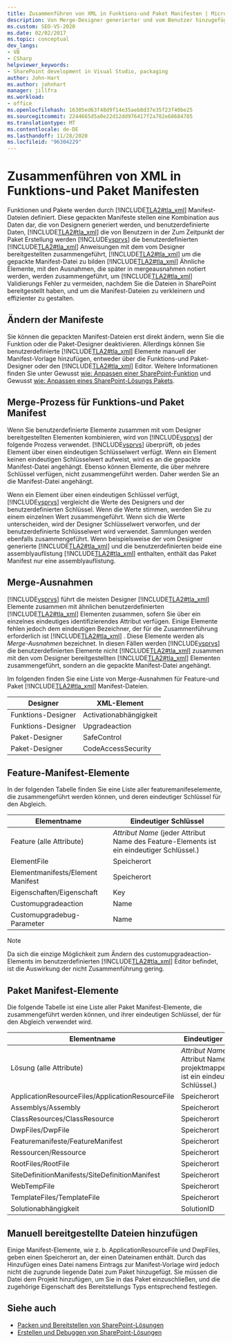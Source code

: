 ```yaml
---
title: Zusammenführen von XML in Funktions-und Paket Manifesten | Microsoft-Dokumentation
description: Von Merge-Designer generierter und vom Benutzer hinzugefügter XML-Code in SharePoint-Funktions-und Paket Manifesten Erlernen Sie Funktions-und Paket Manifest-Elemente und Merge-Ausnahmen.
ms.custom: SEO-VS-2020
ms.date: 02/02/2017
ms.topic: conceptual
dev_langs:
- VB
- CSharp
helpviewer_keywords:
- SharePoint development in Visual Studio, packaging
author: John-Hart
ms.author: johnhart
manager: jillfra
ms.workload:
- office
ms.openlocfilehash: 16305ed63f48d9f14e35aeb8d37e35f23f40be25
ms.sourcegitcommit: 2244665d5a0e22d12dd976417f2a782e68684705
ms.translationtype: MT
ms.contentlocale: de-DE
ms.lasthandoff: 11/28/2020
ms.locfileid: "96304229"
---
```

# <a name="merge-xml-in-feature-and-package-manifests"></a>Zusammenführen von XML in Funktions-und Paket Manifesten
  Funktionen und Pakete werden durch [!INCLUDE[TLA2#tla_xml](../sharepoint/includes/tla2sharptla-xml-md.md)] Manifest-Dateien definiert. Diese gepackten Manifeste stellen eine Kombination aus Daten dar, die von Designern generiert werden, und benutzerdefinierte Daten, [!INCLUDE[TLA2#tla_xml](../sharepoint/includes/tla2sharptla-xml-md.md)] die von Benutzern in der Zum Zeitpunkt der Paket Erstellung werden [!INCLUDE[vsprvs](../sharepoint/includes/vsprvs-md.md)] die benutzerdefinierten [!INCLUDE[TLA2#tla_xml](../sharepoint/includes/tla2sharptla-xml-md.md)] Anweisungen mit dem vom Designer bereitgestellten zusammengeführt, [!INCLUDE[TLA2#tla_xml](../sharepoint/includes/tla2sharptla-xml-md.md)] um die gepackte Manifest-Datei zu bilden [!INCLUDE[TLA2#tla_xml](../sharepoint/includes/tla2sharptla-xml-md.md)] Ähnliche Elemente, mit den Ausnahmen, die später in mergeausnahmen notiert werden, werden zusammengeführt, um [!INCLUDE[TLA2#tla_xml](../sharepoint/includes/tla2sharptla-xml-md.md)] Validierungs Fehler zu vermeiden, nachdem Sie die Dateien in SharePoint bereitgestellt haben, und um die Manifest-Dateien zu verkleinern und effizienter zu gestalten.

## <a name="modify-the-manifests"></a>Ändern der Manifeste
 Sie können die gepackten Manifest-Dateien erst direkt ändern, wenn Sie die Funktion oder die Paket-Designer deaktivieren. Allerdings können Sie benutzerdefinierte [!INCLUDE[TLA2#tla_xml](../sharepoint/includes/tla2sharptla-xml-md.md)] Elemente manuell der Manifest-Vorlage hinzufügen, entweder über die Funktions-und Paket-Designer oder den [!INCLUDE[TLA2#tla_xml](../sharepoint/includes/tla2sharptla-xml-md.md)] Editor. Weitere Informationen finden Sie unter Gewusst [wie: Anpassen einer SharePoint-Funktion](../sharepoint/how-to-customize-a-sharepoint-feature.md) und Gewusst [wie: Anpassen eines SharePoint-Lösungs Pakets](../sharepoint/how-to-customize-a-sharepoint-solution-package.md).

## <a name="feature-and-package-manifest-merge-process"></a>Merge-Prozess für Funktions-und Paket Manifest
 Wenn Sie benutzerdefinierte Elemente zusammen mit vom Designer bereitgestellten Elementen kombinieren, wird von [!INCLUDE[vsprvs](../sharepoint/includes/vsprvs-md.md)] der folgende Prozess verwendet. [!INCLUDE[vsprvs](../sharepoint/includes/vsprvs-md.md)] überprüft, ob jedes Element über einen eindeutigen Schlüsselwert verfügt. Wenn ein Element keinen eindeutigen Schlüsselwert aufweist, wird es an die gepackte Manifest-Datei angehängt. Ebenso können Elemente, die über mehrere Schlüssel verfügen, nicht zusammengeführt werden. Daher werden Sie an die Manifest-Datei angehängt.

 Wenn ein Element über einen eindeutigen Schlüssel verfügt, [!INCLUDE[vsprvs](../sharepoint/includes/vsprvs-md.md)] vergleicht die Werte des Designers und der benutzerdefinierten Schlüssel. Wenn die Werte stimmen, werden Sie zu einem einzelnen Wert zusammengeführt. Wenn sich die Werte unterscheiden, wird der Designer Schlüsselwert verworfen, und der benutzerdefinierte Schlüsselwert wird verwendet. Sammlungen werden ebenfalls zusammengeführt. Wenn beispielsweise der vom Designer generierte [!INCLUDE[TLA2#tla_xml](../sharepoint/includes/tla2sharptla-xml-md.md)] und die benutzerdefinierten beide eine assemblyauflistung [!INCLUDE[TLA2#tla_xml](../sharepoint/includes/tla2sharptla-xml-md.md)] enthalten, enthält das Paket Manifest nur eine assemblyauflistung.

## <a name="merge-exceptions"></a>Merge-Ausnahmen
 [!INCLUDE[vsprvs](../sharepoint/includes/vsprvs-md.md)] führt die meisten Designer [!INCLUDE[TLA2#tla_xml](../sharepoint/includes/tla2sharptla-xml-md.md)] Elemente zusammen mit ähnlichen benutzerdefinierten [!INCLUDE[TLA2#tla_xml](../sharepoint/includes/tla2sharptla-xml-md.md)] Elementen zusammen, sofern Sie über ein einzelnes eindeutiges identifizierendes Attribut verfügen. Einige Elemente fehlen jedoch dem eindeutigen Bezeichner, der für die Zusammenführung erforderlich ist [!INCLUDE[TLA2#tla_xml](../sharepoint/includes/tla2sharptla-xml-md.md)] . Diese Elemente werden als *Merge-Ausnahmen* bezeichnet. In diesen Fällen werden [!INCLUDE[vsprvs](../sharepoint/includes/vsprvs-md.md)] die benutzerdefinierten Elemente nicht [!INCLUDE[TLA2#tla_xml](../sharepoint/includes/tla2sharptla-xml-md.md)] zusammen mit den vom Designer bereitgestellten [!INCLUDE[TLA2#tla_xml](../sharepoint/includes/tla2sharptla-xml-md.md)] Elementen zusammengeführt, sondern an die gepackte Manifest-Datei angehängt.

 Im folgenden finden Sie eine Liste von Merge-Ausnahmen für Feature-und Paket [!INCLUDE[TLA2#tla_xml](../sharepoint/includes/tla2sharptla-xml-md.md)] Manifest-Dateien.

|Designer|XML-Element|
|--------------|-----------------|
|Funktions-Designer|Activationabhängigkeit|
|Funktions-Designer|Upgradeaction|
|Paket-Designer|SafeControl|
|Paket-Designer|CodeAccessSecurity|

## <a name="feature-manifest-elements"></a>Feature-Manifest-Elemente
 In der folgenden Tabelle finden Sie eine Liste aller featuremanifeselemente, die zusammengeführt werden können, und deren eindeutiger Schlüssel für den Abgleich.

|Elementname|Eindeutiger Schlüssel|
|------------------|----------------|
|Feature (alle Attribute)|*Attribut Name* (jeder Attribut Name des Feature-Elements ist ein eindeutiger Schlüssel.)|
|ElementFile|Speicherort|
|Elementmanifests/Element Manifest|Speicherort|
|Eigenschaften/Eigenschaft|Key|
|Customupgradeaction|Name|
|Customupgradebug-Parameter|Name|

> [!NOTE]
> Da sich die einzige Möglichkeit zum Ändern des customupgradeaction-Elements im benutzerdefinierten [!INCLUDE[TLA2#tla_xml](../sharepoint/includes/tla2sharptla-xml-md.md)] Editor befindet, ist die Auswirkung der nicht Zusammenführung gering.

## <a name="package-manifest-elements"></a>Paket Manifest-Elemente
 Die folgende Tabelle ist eine Liste aller Paket Manifest-Elemente, die zusammengeführt werden können, und ihrer eindeutigen Schlüssel, der für den Abgleich verwendet wird.

|Elementname|Eindeutiger Schlüssel|
|------------------|----------------|
|Lösung (alle Attribute)|*Attribut Name* (jeder Attribut Name des projektmappenelements ist ein eindeutiger Schlüssel.)|
|ApplicationResourceFiles/ApplicationResourceFile|Speicherort|
|Assemblys/Assembly|Speicherort|
|ClassResources/ClassResource|Speicherort|
|DwpFiles/DwpFile|Speicherort|
|Featuremanifeste/FeatureManifest|Speicherort|
|Ressourcen/Ressource|Speicherort|
|RootFiles/RootFile|Speicherort|
|SiteDefinitionManifests/SiteDefinitionManifest|Speicherort|
|WebTempFile|Speicherort|
|TemplateFiles/TemplateFile|Speicherort|
|Solutionabhängigkeit|SolutionID|

## <a name="manually-add-deployed-files"></a>Manuell bereitgestellte Dateien hinzufügen
 Einige Manifest-Elemente, wie z. b. ApplicationResourceFile und DwpFiles, geben einen Speicherort an, der einen Dateinamen enthält. Durch das Hinzufügen eines Datei namens Eintrags zur Manifest-Vorlage wird jedoch nicht die zugrunde liegende Datei zum Paket hinzugefügt. Sie müssen die Datei dem Projekt hinzufügen, um Sie in das Paket einzuschließen, und die zugehörige Eigenschaft des Bereitstellungs Typs entsprechend festlegen.

## <a name="see-also"></a>Siehe auch
- [Packen und Bereitstellen von SharePoint-Lösungen](../sharepoint/packaging-and-deploying-sharepoint-solutions.md)
- [Erstellen und Debuggen von SharePoint-Lösungen](../sharepoint/building-and-debugging-sharepoint-solutions.md)
